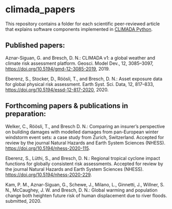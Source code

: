 # climada_papers

This repository contains a folder for each scientific peer-reviewed article that explains software components implemented in [CLIMADA Python](https://github.com/CLIMADA-project/climada_python).

## Published papers:

Aznar-Siguan, G. and Bresch, D. N.: CLIMADA v1: a global weather and climate risk assessment platform. Geosci. Model Dev., 12, 3085–3097, https://doi.org/10.5194/gmd-12-3085-2019, 2019.

Eberenz, S., Stocker, D., Röösli, T., and Bresch, D. N.: Asset exposure data for global physical risk assessment. Earth Syst. Sci. Data, 12, 817–833, https://doi.org/10.5194/essd-12-817-2020, 2020.

## Forthcoming papers & publications in preparation:

Welker, C., Röösli, T., and Bresch D. N.: Comparing an insurer’s perspective on building damages with modelled damages from pan-European winter windstorm event sets: a case study from Zurich, Switzerland.
Accepted for review by the journal Natural Hazards and Earth System Sciences (NHESS). https://doi.org/10.5194/nhess-2020-115.

Eberenz, S., Lüthi, S., and Bresch, D. N.: Regional tropical cyclone impact functions for globally consistent risk assessments.
Accepted for review by the journal Natural Hazards and Earth System Sciences (NHESS). https://doi.org/10.5194/nhess-2020-229.

Kam, P. M., Aznar-Siguan, G., Schewe, J., Milano, L., Ginnetti, J., Willner, S. N., McCaughey, J. W. and Bresch, D. N.: Global warming and population change both heighten future risk of human
displacement due to river floods. submitted, 2020.
